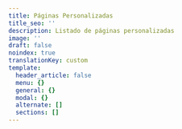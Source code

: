 ```yaml
---
title: Páginas Personalizadas
title_seo: ''
description: Listado de páginas personalizadas
image: ''
draft: false
noindex: true
translationKey: custom
template:
  header_article: false
  menu: {}
  general: {}
  modal: {}
  alternate: []
  sections: []
---
```

